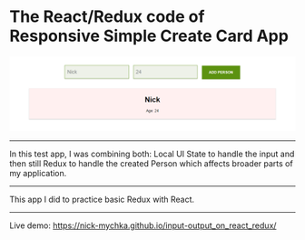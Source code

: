 # The React/Redux code of Responsive Simple Create Card App
![cover for app](https://github.com/nick-mychka/input-output_on_react_redux_code/blob/master/cover-repo.png "Cover of simple app")

* * *
In this test app, I was combining both: Local UI State to handle the input and then still Redux to handle the created Person which affects broader parts of my application.

- - -
This app I did to practice basic Redux with React.

- - -
Live demo: https://nick-mychka.github.io/input-output_on_react_redux/
